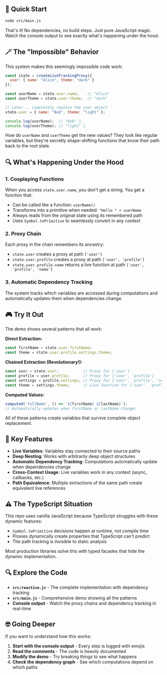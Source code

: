 ## 🚀 Quick Start

```bash
node src/main.js
```

That's it! No dependencies, no build steps. Just pure JavaScript magic. Watch the console output to see exactly what's happening under the hood.

## 🪄 The "Impossible" Behavior

This system makes this seemingly impossible code work:

```javascript
const state = createLiveTrackingProxy({
  user: { name: "Alice", theme: "dark" }
});

const userName = state.user.name;    // "Alice"
const userTheme = state.user.theme;  // "dark"

// Later... completely replace the user object
state.user = { name: "Bob", theme: "light" };

console.log(userName);  // "Bob" 🤯
console.log(userTheme); // "light" 🤯
```

How do `userName` and `userTheme` get the new values? They look like regular variables, but they're secretly shape-shifting functions that know their path back to the root state.

## 🔍 What's Happening Under the Hood

### 1. Cosplaying Functions
When you access `state.user.name`, you don't get a string. You get a function that:
- Can be called like a function: `userName()`  
- Transforms into a primitive when needed: `"Hello " + userName`
- Always reads from the original state using its remembered path
- Uses `Symbol.toPrimitive` to seamlessly convert in any context

### 2. Proxy Chain
Each proxy in the chain remembers its ancestry:
- `state.user` creates a proxy at path `['user']`
- `state.user.profile` creates a proxy at path `['user', 'profile']`  
- `state.user.profile.name` returns a live function at path `['user', 'profile', 'name']`

### 3. Automatic Dependency Tracking
The system tracks which variables are accessed during computations and automatically updates them when dependencies change.

## 🎮 Try It Out

The demo shows several patterns that all work:

**Direct Extraction:**
```javascript
const firstName = state.user.firstName;
const theme = state.user.profile.settings.theme;
```

**Chained Extraction (Revolutionary!):**
```javascript
const user = state.user;           // Proxy for ['user']
const profile = user.profile;      // Proxy for ['user', 'profile']  
const settings = profile.settings; // Proxy for ['user', 'profile', 'settings']
const theme = settings.theme;      // Live function for ['user', 'profile', 'settings', 'theme']
```

**Computed Values:**
```javascript
computed('fullName', () => `${firstName} ${lastName}`);
// Automatically updates when firstName or lastName change!
```

All of these patterns create variables that survive complete object replacement.

## 🔧 Key Features

- **Live Variables**: Variables stay connected to their source paths
- **Deep Nesting**: Works with arbitrarily deep object structures  
- **Automatic Dependency Tracking**: Computations automatically update when dependencies change
- **Cross-Context Usage**: Live variables work in any context (async, callbacks, etc.)
- **Path Equivalence**: Multiple extractions of the same path create equivalent live references

## ⚠️ The TypeScript Situation

This repo uses vanilla JavaScript because TypeScript struggles with these dynamic features:
- `Symbol.toPrimitive` decisions happen at runtime, not compile time
- Proxies dynamically create properties that TypeScript can't predict
- The path tracking is invisible to static analysis

Most production libraries solve this with typed facades that hide the dynamic implementation.

## 🔍 Explore the Code

- **`src/reactive.js`** - The complete implementation with dependency tracking
- **`src/main.js`** - Comprehensive demo showing all the patterns
- **Console output** - Watch the proxy chains and dependency tracking in real-time

## 🤓 Going Deeper

If you want to understand how this works:

1. **Start with the console output** - Every step is logged with emojis
2. **Read the comments** - The code is heavily documented  
3. **Modify the demo** - Try breaking things to see what happens
4. **Check the dependency graph** - See which computations depend on which paths
